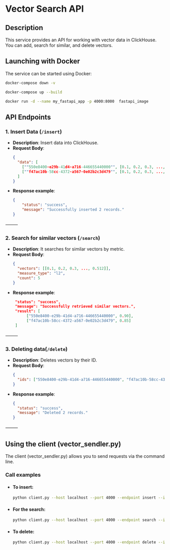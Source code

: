 # Vector Search API

## Description
This service provides an API for working with vector data in ClickHouse.  
You can add, search for similar, and delete vectors.

## **Launching with Docker**
The service can be started using Docker:

```sh
docker-compose down -v

docker-compose up --build

docker run -d --name my_fastapi_app -p 4000:8000  fastapi_image 
```

## API Endpoints

### 1. Insert Data (`/insert`)
- **Description**: Insert data into ClickHouse.
- **Request Body**:
  ```json
  {
    "data": [
      [""550e8400-e29b-41d4-a716-446655440000"", [0.1, 0.2, 0.3, ..., 0.512]],
      [""f47ac10b-58cc-4372-a567-0e02b2c3d479"", [0.1, 0.2, 0.3, ..., 0.512]]
    ]
  }

- **Response example**:
  ```json 
  {
      "status": "success",
      "message": "Successfully inserted 2 records."
  }

⸻

### 2. Search for similar vectors (`/search`)
- **Description**: It searches for similar vectors by metric.
- **Request Body**:
  ```json
  {
    "vectors": [[0.1, 0.2, 0.3, ..., 0.512]],
    "measure_type": "l2",
    "count": 5
  }

- **Response example**:
  ```json 
   "status": "success",
   "message": "Successfully retrieved similar vectors.",
   "result": [
        ["550e8400-e29b-41d4-a716-446655440000", 0.90],
        ["f47ac10b-58cc-4372-a567-0e02b2c3d479", 0.85]
   ]

⸻


### 3. Deleting data(`/delete`)
- **Description**: Deletes vectors by their ID.
- **Request Body**:
  ```json
  {
    "ids": ["550e8400-e29b-41d4-a716-446655440000", "f47ac10b-58cc-4372-a567-0e02b2c3d479"]
  }

- **Response example**:
  ```json 
  {
    "status": "success",
    "message": "Deleted 2 records."
  }

⸻

## Using the client (vector_sendler.py)

The client (vector_sendler.py) allows you to send requests via the command line.

### Call examples

- #### To insert:
  ```sh
  python client.py --host localhost --port 4000 --endpoint insert --input_path data.json --output_path response.json
  ```
- #### For the search:
  ```sh
  python client.py --host localhost --port 4000 --endpoint search --input_path query.json --output_path search_response.json --measure_type l2 --count 10
  ```
- #### To delete:
  ```sh
  python client.py --host localhost --port 4000 --endpoint delete --input_path delete.json --output_path delete_response.json
  ```
